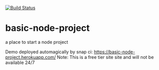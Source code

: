 [![Build Status](https://snap-ci.com/andy-c-jones/basic-node-project/branch/master/build_image)](https://snap-ci.com/andy-c-jones/basic-node-project/branch/master)

# basic-node-project

a place to start a node project

Demo deployed automagically by snap ci: https://basic-node-project.herokuapp.com/ 
Note: This is a free tier site site and will not be available 24/7

